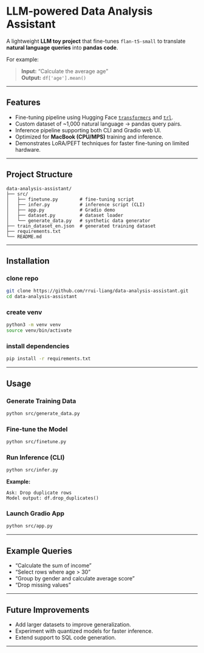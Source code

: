 # LLM-powered Data Analysis Assistant

A lightweight **LLM toy project** that fine-tunes `flan-t5-small` to translate **natural language queries** into **pandas code**.  

For example:  

> **Input:** “Calculate the average age”  
> **Output:** `df['age'].mean()`

---

## Features
- Fine-tuning pipeline using Hugging Face [`transformers`](https://huggingface.co/docs/transformers) and [`trl`](https://huggingface.co/docs/trl).  
- Custom dataset of ~1,000 natural language → pandas query pairs.  
- Inference pipeline supporting both CLI and Gradio web UI.  
- Optimized for **MacBook (CPU/MPS)** training and inference.  
- Demonstrates LoRA/PEFT techniques for faster fine-tuning on limited hardware.  

---

## Project Structure
```text
data-analysis-assistant/
├── src/
│   ├── finetune.py        # fine-tuning script
│   ├── infer.py           # inference script (CLI)
│   ├── app.py             # Gradio demo
│   ├── dataset.py         # dataset loader
│   └── generate_data.py   # synthetic data generator
├── train_dataset_en.json  # generated training dataset
├── requirements.txt
└── README.md
```

---

## Installation

### clone repo
```bash
git clone https://github.com/rrui-liang/data-analysis-assistant.git
cd data-analysis-assistant
```
### create venv
```bash
python3 -m venv venv
source venv/bin/activate
```
### install dependencies
```bash
pip install -r requirements.txt
```

---

## Usage
### Generate Training Data
```bash
python src/generate_data.py
```
### Fine-tune the Model
```bash
python src/finetune.py
```
### Run Inference (CLI)
```bash
python src/infer.py
```
**Example:**
```text
Ask: Drop duplicate rows  
Model output: df.drop_duplicates()
```
### Launch Gradio App
```bash
python src/app.py
```

---

## Example Queries
- “Calculate the sum of income”
- “Select rows where age > 30”
- “Group by gender and calculate average score”
- “Drop missing values”

---

## Future Improvements
- Add larger datasets to improve generalization.
- Experiment with quantized models for faster inference.
- Extend support to SQL code generation.

---